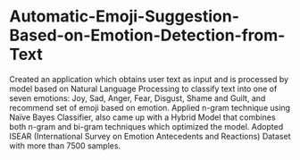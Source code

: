 # Automatic-Emoji-Suggestion-Based-on-Emotion-Detection-from-Text
Created an application which obtains user text as input and is processed by model based on Natural Language Processing to classify text into one of seven emotions: Joy, Sad, Anger, Fear, Disgust, Shame and Guilt, and recommend set of emoji based on emotion. Applied n-gram technique using Naïve Bayes Classifier, also came up with a Hybrid Model that combines both n-gram and bi-gram techniques which optimized the model. Adopted ISEAR (International Survey on Emotion Antecedents and Reactions) Dataset with more than 7500 samples.
